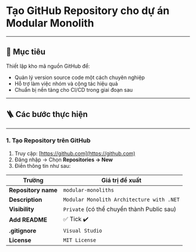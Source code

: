 # Tạo GitHub Repository cho dự án Modular Monolith

---

## 🎯 Mục tiêu

Thiết lập kho mã nguồn GitHub để:

- Quản lý version source code một cách chuyên nghiệp
- Hỗ trợ làm việc nhóm và cộng tác hiệu quả
- Chuẩn bị nền tảng cho CI/CD trong giai đoạn sau

---

## 🪜 Các bước thực hiện

---

### 1. Tạo Repository trên GitHub

1. Truy cập: [https://github.com](https://github.com)
2. Đăng nhập → Chọn **Repositories → New**
3. Điền thông tin như sau:

| Trường               | Giá trị đề xuất                                  |
|----------------------|--------------------------------------------------|
| **Repository name**  | `modular-monoliths`                              |
| **Description**      | `Modular Monolith Architecture with .NET`        |
| **Visibility**       | `Private` (có thể chuyển thành Public sau)       |
| **Add README**       | ✅ Tick ✔️                                       |
| **.gitignore**       | `Visual Studio`                                  |
| **License**          | `MIT License`                                    |

